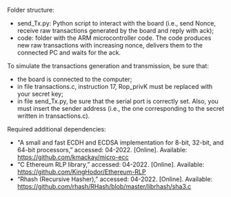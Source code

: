 Folder structure:
- send_Tx.py: Python script to interact with the board (i.e., send Nonce, receive raw transactions generated by the board and reply with ack);
- code: folder with the ARM microcontroller code. The code produces new raw transactions with increasing nonce, delivers them to the connected PC and waits for the ack.

To simulate the transactions generation and transmission, be sure that:
- the board is connected to the computer;
- in file transactions.c, instruction 17, Rop_privK must be replaced with your secret key; 
- in file send_Tx.py, be sure that the serial port is correctly set. Also, you must insert the sender address (i.e., the one corresponding to the secret written in transactions.c).


Required additional dependencies:

- "A small and fast ECDH and ECDSA implementation for 8-bit, 32-bit, and 64-bit processors,” accessed: 04-2022. [Online]. Available: https://github.com/kmackay/micro-ecc
- “C Ethereum RLP library,” accessed: 04-2022. [Online]. Available: https://github.com/KingHodor/Ethereum-RLP
- “Rhash (Recursive Hasher),” accessed: 04-2022. [Online]. Available: https://github.com/rhash/RHash/blob/master/librhash/sha3.c
